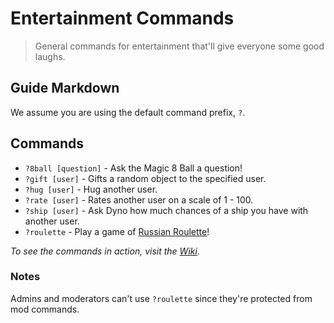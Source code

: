 # Entertainment Commands
> General commands for entertainment that'll give everyone some good laughs.

## Guide Markdown
We assume you are using the default command prefix, `?`.  

## Commands
* `?8ball [question]` - Ask the Magic 8 Ball a question! 
* `?gift [user]` - Gifts a random object to the specified user.
* `?hug [user]` - Hug another user.
* `?rate [user]` - Rates another user on a scale of 1 - 100. 
* `?ship [user]` - Ask Dyno how much chances of a ship you have with another user. 
* `?roulette` - Play a game of [Russian Roulette](https://en.wikipedia.org/wiki/Russian_roulette)!

*To see the commands in action, visit the [Wiki](https://github.com/Strand-Custom-Commands/Strand-Custom-Commands/wiki).*

### Notes
Admins and moderators can't use `?roulette` since they're protected from mod commands.
